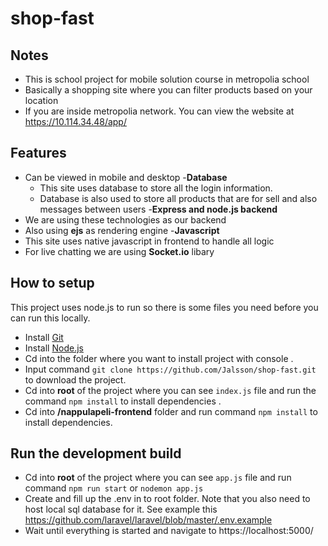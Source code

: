 # shop-fast
 
## Notes
- This is school project for mobile solution course in metropolia school
- Basically a shopping site where you can filter products based on your location
- If you are inside metropolia network. You can view the website at https://10.114.34.48/app/

## Features
- Can be viewed in mobile and desktop
-**Database**
  - This site uses database to store all the login information.
  - Database is also used to store all products that are for sell and also messages between users
-**Express and node.js backend**
 - We are using these technologies as our backend
 - Also using **ejs** as rendering engine
-**Javascript**
 - This site uses native javascript in frontend to handle all logic
 - For live chatting we are using **Socket.io** libary



## How to setup
This project uses node.js to run so there is some files you need before you can run this locally.
- Install [Git](https://git-scm.com/downloads)
- Install [Node.js](https://nodejs.org/en/download/)
- Cd into the folder where you want to install project with console .
- Input command `git clone https://github.com/Jalsson/shop-fast.git` to download the project.
- Cd into **root** of the project where you can see `index.js` file and run the command `npm install` to install dependencies .
- Cd into **/nappulapeli-frontend** folder and run command `npm install` to install dependencies.

## Run the development build
- Cd into **root** of the project where you can see `app.js` file and run command `npm run start` or `nodemon app.js` 
- Create and fill up the .env in to root folder. Note that you also need to host local sql database for it. See example this https://github.com/laravel/laravel/blob/master/.env.example 
- Wait until everything is started and navigate to https://localhost:5000/
